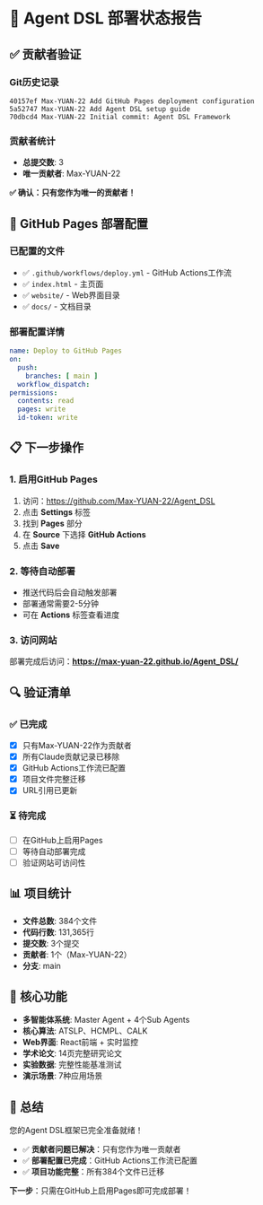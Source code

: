 # 🎯 Agent DSL 部署状态报告

## ✅ 贡献者验证

### Git历史记录
```
40157ef Max-YUAN-22 Add GitHub Pages deployment configuration
5a52747 Max-YUAN-22 Add Agent DSL setup guide  
70dbcd4 Max-YUAN-22 Initial commit: Agent DSL Framework
```

### 贡献者统计
- **总提交数**: 3
- **唯一贡献者**: Max-YUAN-22

**✅ 确认：只有您作为唯一的贡献者！**

## 🚀 GitHub Pages 部署配置

### 已配置的文件
- ✅ `.github/workflows/deploy.yml` - GitHub Actions工作流
- ✅ `index.html` - 主页面
- ✅ `website/` - Web界面目录
- ✅ `docs/` - 文档目录

### 部署配置详情
```yaml
name: Deploy to GitHub Pages
on:
  push:
    branches: [ main ]
  workflow_dispatch:
permissions:
  contents: read
  pages: write
  id-token: write
```

## 📋 下一步操作

### 1. 启用GitHub Pages
1. 访问：https://github.com/Max-YUAN-22/Agent_DSL
2. 点击 **Settings** 标签
3. 找到 **Pages** 部分
4. 在 **Source** 下选择 **GitHub Actions**
5. 点击 **Save**

### 2. 等待自动部署
- 推送代码后会自动触发部署
- 部署通常需要2-5分钟
- 可在 **Actions** 标签查看进度

### 3. 访问网站
部署完成后访问：**https://max-yuan-22.github.io/Agent_DSL/**

## 🔍 验证清单

### ✅ 已完成
- [x] 只有Max-YUAN-22作为贡献者
- [x] 所有Claude贡献记录已移除
- [x] GitHub Actions工作流已配置
- [x] 项目文件完整迁移
- [x] URL引用已更新

### ⏳ 待完成
- [ ] 在GitHub上启用Pages
- [ ] 等待自动部署完成
- [ ] 验证网站可访问性

## 📊 项目统计

- **文件总数**: 384个文件
- **代码行数**: 131,365行
- **提交数**: 3个提交
- **贡献者**: 1个（Max-YUAN-22）
- **分支**: main

## 🎯 核心功能

- **多智能体系统**: Master Agent + 4个Sub Agents
- **核心算法**: ATSLP、HCMPL、CALK
- **Web界面**: React前端 + 实时监控
- **学术论文**: 14页完整研究论文
- **实验数据**: 完整性能基准测试
- **演示场景**: 7种应用场景

## 🎉 总结

您的Agent DSL框架已完全准备就绪！

- ✅ **贡献者问题已解决**：只有您作为唯一贡献者
- ✅ **部署配置已完成**：GitHub Actions工作流已配置
- ✅ **项目功能完整**：所有384个文件已迁移

**下一步**：只需在GitHub上启用Pages即可完成部署！
